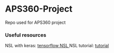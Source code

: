 # APS360-Project
Repo used for APS360 project

### Useful resources
NSL with keras: <a href="https://www.tensorflow.org/neural_structured_learning">tensorflow NSL </a>
NSL tutorial: <a href="https://analyticsindiamag.com/tensorflows-neural-structured-learning-makes-deep-learning-super-easy/"> tutorial </a>

